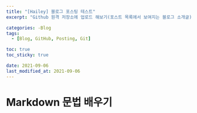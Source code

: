 ```yaml
---
title: "[Hailey] 블로그 포스팅 테스트"
excerpt: "Github 원격 저장소에 업로드 해보기(포스트 목록에서 보여지는 블로그 소개글)"

categories: -Blog
tags:
  - [Blog, GitHub, Posting, Git]

toc: true
toc_sticky: true

date: 2021-09-06
last_modified_at: 2021-09-06
---
```


# Markdown 문법 배우기
